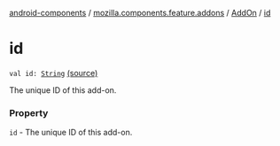 [android-components](../../index.md) / [mozilla.components.feature.addons](../index.md) / [AddOn](index.md) / [id](./id.md)

# id

`val id: `[`String`](https://kotlinlang.org/api/latest/jvm/stdlib/kotlin/-string/index.html) [(source)](https://github.com/mozilla-mobile/android-components/blob/master/components/feature/addons/src/main/java/mozilla/components/feature/addons/AddOn.kt#L37)

The unique ID of this add-on.

### Property

`id` - The unique ID of this add-on.